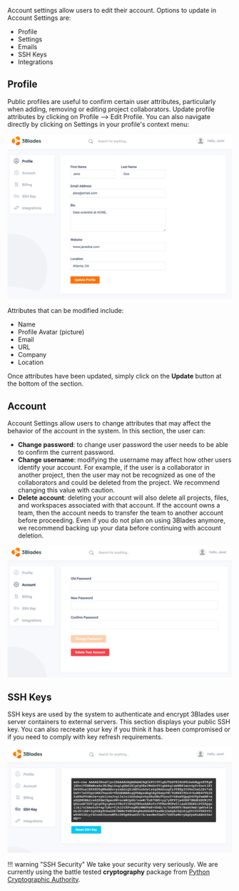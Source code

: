 Account settings allow users to edit their account. Options to update in Account Settings are:

- Profile
- Settings
- Emails
- SSH Keys
- Integrations

## Profile

Public profiles are useful to confirm certain user attributes, particularly when adding, removing or editing project collaborators. Update profile attributes by clicking on Profile --> Edit Profile. You can also navigate directly by clicking on Settings in your profile's context menu:

![Screenshot](../img/edit_profile.png)

Attributes that can be modified include:

- Name
- Profile Avatar (picture)
- Email
- URL
- Company
- Location

Once attributes have been updated, simply click on the **Update** button at the bottom of the section.

## Account

Account Settings allow users to change attributes that may affect the behavior of the account in the system. In this section, the user can:

- **Change password**: to change user password the user needs to be able to confirm the current password.
- **Change username**: modifying the username may affect how other users identify your account. For example, if the user is a collaborator in another project, then the user may not be recognized as one of the collaborators and could be deleted from the project. We recommend changing this value with caution.
- **Delete account**: deleting your account will also delete all projects, files, and workspaces associated with that account. If the account owns a team, then the account needs to transfer the team to another account before proceeding. Even if you do not plan on using 3Blades anymore, we recommend backing up your data before continuing with account deletion.

![Screenshot](../img/account_settings.png)

## SSH Keys

SSH keys are used by the system to authenticate and encrypt 3Blades user server containers to external servers. This section displays your public SSH key. You can also recreate your key if you think it has been compromised or if you need to comply with key refresh requirements.

![Screenshot](../img/ssh_key.png)

!!! warning "SSH Security"
    We take your security very seriously. We are currently using the battle tested **cryptography** package from [Python Cryptographic Authority](https://github.com/pyca).
